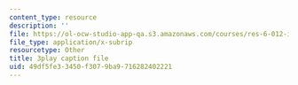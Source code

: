 ```yaml
---
content_type: resource
description: ''
file: https://ol-ocw-studio-app-qa.s3.amazonaws.com/courses/res-6-012-introduction-to-probability-spring-2018/49df5fe33450f3079ba9716282402221_tpaE_C8rqf8.srt
file_type: application/x-subrip
resourcetype: Other
title: 3play caption file
uid: 49df5fe3-3450-f307-9ba9-716282402221
---
```

